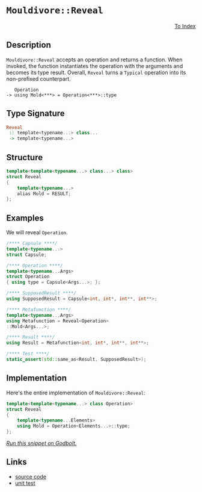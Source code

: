 <!-- Copyright 2024 Feng Mofan
SPDX-License-Identifier: Apache-2.0 -->

# `Mouldivore::Reveal`

<p style='text-align: right;'><a href="../../../facilities/metafunctions.md#mouldivore-reveal">To Index</a></p>

## Description

`Mouldivore::Reveal` accepts an operation and returns a function.
When invoked, the function instantiates the operation with the arguments and becomes its type result.
Overall, `Reveal` turns a `Typical` operation into its non-prefixed counterpart.

<pre><code>   Operation
-> using Mold&lt;***&gt; = Operation&lt;***&gt;::type</code></pre>

## Type Signature

```Haskell
Reveal
 :: template<typename...> class... 
 -> template<typename...>
```

## Structure

```C++
template<template<typename...> class...> class>
struct Reveal
{
    template<typename...>
    alias Mold = RESULT;
};
```

## Examples

We will reveal `Operation`.

```C++
/**** Capsule ****/
template<typename...>
struct Capsule;

/**** Operation ****/
template<typename...Args>
struct Operation
{ using type = Capsule<Args...>; };

/**** SupposedResult ****/
using SupposedResult = Capsule<int, int*, int**, int**>;

/**** Metafunction ****/
template<typename...Args>
using Metafunction = Reveal<Operation>
::Mold<Args...>;

/**** Result ****/
using Result = Metafunction<int, int*, int**, int**>;

/**** Test ****/
static_assert(std::same_as<Result, SupposedResult>);
```

## Implementation

Here's the entire implementation of `Mouldivore::Reveal`:

```C++
template<template<typename...> class Operation>
struct Reveal
{
    template<typename...Elements>
    using Mold = Operation<Elements...>::type;
};
```

[*Run this snippet on Godbolt.*](https://godbolt.org/#z:OYLghAFBqd5QCxAYwPYBMCmBRdBLAF1QCcAaPECAMzwBtMA7AQwFtMQByARg9KtQYEAysib0QXACx8BBAKoBnTAAUAHpwAMvAFYTStJg1DIApACYAQuYukl9ZATwDKjdAGFUtAK4sGIAKwAzKSuADJ4DJgAcj4ARpjEIIEAnKQADqgKhE4MHt6%2BAcEZWY4C4ZExLPGJKbaY9qUMQgRMxAR5Pn5BdQ05za0E5dFxCUmpCi1tHQXdEwNDldVjAJS2qF7EyOwcAPQAVAeHR8cnhzsmGgCC%2B4cA1ACSLGn0bIJMjbdH51c3p3%2Bn30uF0uBEwTwMoJMgTcoPB70wUJhAE80oxWJgAHRYqHYW7IAwKBS3ADyqOI7xyOOBE2IXgctwASpgAG6YMTAkwAdisV1ufNusOe8MRBBRaLYWIx2BejAICipvP5XiyRluAFlPOhblCACIkskUgSI6Vg2UKSU4kAgUWoqE8oGcnV2jk/f5/QG/Pa3bCqVjPTCfM7Az1uoNXDlmQIRfFeLDa6FoBhbNJyhVA113NxMNIKLz0QMHQGCiEI6E28WY7GBbDUgi0%2BlZnN50v24NHfUJQ0MAt7ItgoWQsti5gSrGXYjAeXV2v1ggd8mNDnc27KiLAAVi%2BN6xu5%2BiI8eTi3TwIWbWO53hjMHW5CLxpYqYdBM3dzr7A1eq2/3zKP595ue6rcO7NoiEQEKQtxgXsEFQdBkGCAcVIni61ztmqmAtFQXhJh8b5XMWwpDqiI6VhiB5TjWVwfuu6GYdhDg5FujIsmytCIqSnaLtOVxWhqtDoPuE7mlWNbIZeqF3H%2BtCvmGlzUcxL5MbRTBYThlLQmBMEIVpBAHDpiHHq2V5egAKpgEw9oCcyOMgAD6TCEgkBAQBM6BWgo6L2VObhSeBN53g%2BT7mf%2BOLLHaHCrLQnD%2BLwfgcFopCoJwbjWNYtwKOsmwBuYgQ8KQBCaBFqwANYBJIGIaAAHGYZjJMkXD%2BFVlVcJynLSFFHCSLwLASBoGikHFCVJRwvAKCA/UFfFEWkHAsAwIgIDrAQaReOBFAQGgTx0AkUTopwqiVQAbAAtIdki3MAyDILcUgYmYvCPoQJB4G5XAyIIIhiOwUjvfIShqIVpC6G9ADu5JpJwPCRdFsWA8NxKrStc6oFQtwHSdZ0XVdN3lWYtwQB4W30MQ2qRlwyy8JNWirBASCbWk21kOt9OMyAwBSGYfB0KCxBjRAsSA7EEStEikO8ELzDEEixKxNomAOGLpCba8BDEgwtCi1NpBYLEXjAFmtC0GN3C8FgLCGMA4ha/gxDy44rLGwlmCqPLq3bHlYH1IDtB4LE5JSx4WCA3WeA9SbpCssQsQ/jqYIWz7RiFasVAGJOABqeCYCDHFxXl/AfaI4g/fnf0qOoWvA/oFsoKllj6L7Y2QKsqApjkxvHa5uqmJY1hmENkfEC95nwKsdh2zkLgMO4nidHoYQRMMVSjG9xTZAI0x%2BCvmRrwwCwjIkb1jwxAj9FMM8FIf9TjyfkyDAvizL7Yt8b3ocxtHvS8H6PmVbBI0McDFAacNOBoyOqdc6l1rq3TxhAXAT0SY5XJpTJOqwEBsiwIkCAJUQCSECBiZIgQ2oaEkGYSQh0%2Br%2BEOqkDqXVSA9VyhiQ6XBDqVWSM1Q6/hJANQIYdIBWthqjXGvlJOM15q00WojVa5BKAs2JrtNgnBWgsGZJyY6TA8QGFVFwZIGIuAVQevgIgg9Xq/U%2BkXaQJdFBl0BroTmYNsxi3/oAwavB4aSORqjdG4CNEWxujovRGh8aEwZsTUmgQzAU2EVNGmdNUBEwSNIjacSQmjHxBbbRXB%2Bo0GkgkPmAstYSxForQpUsZZywVuHZWso1Ya0BjrPWBsjaKzNvHbYCUbbjwdoDZ2rtQSK09h1BKPs/Yi0Dm0ymg8w55UjtHJQsdzZGATqAaJfBU4KAzlnHOisS5mO%2BhY2QViAYVxAJzTRxha42GGY3LBiVW4CHbp3QIOpu5WEsH3VxA8h7XNHlfY%2BfgICuBfm9eeFR956FXo0IF6Rt6NA/ksS%2BvQb4DChUfRop876gs/q/Z%2B59N5P3mPfMF5M1gbF/sSjqzjgEcFARjc6aStH%2BIqvjOBRiwlIKidTVB6DRg3Jod1MYFVJCcn8MkVqgQSFkK4XwoanBBETREbNBaS0kaJNkTtPaHAlGYxYAoZk11mTaIxCWCYBj4EvT0DswuezfqHPLglXQwR7EQxNk42G/DOAI2WqtW4KM0bat1fqw1xq5wE2SYzMJgRIlU2muItVTMZFhuJiAPV95bIGuSLZYNtlVBnS5jk3mlB8kJRKZrPKJayl20VlUwQNTNbtMwLrfWYgmnhxaYs8Z2s8C2wYl0rWPTkBu36YIL2Wthn%2ByRGM4OkzFYzJjnHRZa4REpyYOnTO2diLbNkLsiQ%2BzBC2psUkKuicXnWHrrEb5tzGjGx2K5GuPc3n9wSMY4eTcejX3%2BYC3Fc8p5wsfhCnIUL/1lEJVihF770Uot%2BWi2%2Bv6D74rPvkPFb8MWL3hd/Ul31XXStcSAnN50dV6tuOmo18ILKwMMSQNlUaUGkDQUwDBlB/60J6rVDEgRAj%2BEalwvq7HOQsOw4lWVtghHRuWNgyQ/h8EtU5H1Sqkh6pcGqmYXhHVAhuplSNDlRV9CcHugJgRWmxMR1yRPSQQA)

## Links

- [source code](../../../../conceptrodon/mouldivore/reveal.hpp)
- [unit test](../../../../tests/unit/metafunctions/mouldivore/reveal.test.hpp)
